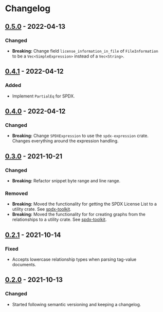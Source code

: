 <!--
SPDX-FileCopyrightText: 2021 HH Partners
 
SPDX-License-Identifier: MIT
 -->

# Changelog

## [0.5.0] - 2022-04-13

### Changed

- **Breaking:** Change field `license_information_in_file` of `FileInformation` to be a
  `Vec<SimpleExpression>` instead of a `Vec<String>`.

## [0.4.1] - 2022-04-12

### Added

- Implement `PartialEq` for SPDX.

## [0.4.0] - 2022-04-12

### Changed

- **Breaking:** Change `SPDXExpression` to use the `spdx-expression` crate. Changes everything
  around the expression handling.

## [0.3.0] - 2021-10-21

### Changed

- **Breaking:** Refactor snippet byte range and line range.

### Removed

- **Breaking:** Moved the functionality for getting the SPDX License List to a utility crate. See
  [spdx-toolkit](https://github.com/doubleopen-project/spdx-toolkit).
- **Breaking:** Moved the functionality for for creating graphs from the relationships to a utility
  crate. See [spdx-toolkit](https://github.com/doubleopen-project/spdx-toolkit).

## [0.2.1] - 2021-10-14

### Fixed

- Accepts lowercase relationship types when parsing tag-value documents.

## [0.2.0] - 2021-10-13

### Changed

- Started following semantic versioning and keeping a changelog.

[0.5.0]: https://github.com/doubleopen-project/spdx-rs/compare/v0.4.1...v0.5.0
[0.4.1]: https://github.com/doubleopen-project/spdx-rs/compare/v0.4.0...v0.4.1
[0.4.0]: https://github.com/doubleopen-project/spdx-rs/compare/v0.3.0...v0.4.0
[0.3.0]: https://github.com/doubleopen-project/spdx-rs/compare/v0.2.1...v0.3.0
[0.2.1]: https://github.com/doubleopen-project/spdx-rs/compare/v0.2.0...v0.2.1
[0.2.0]: https://github.com/doubleopen-project/spdx-rs/compare/v0.1.0...v0.2.0
